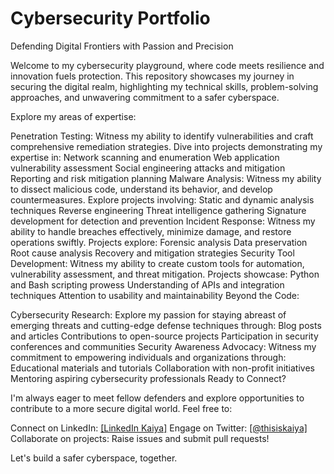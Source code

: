 # Cybersecurity Portfolio

Defending Digital Frontiers with Passion and Precision

Welcome to my cybersecurity playground, where code meets resilience and innovation fuels protection. This repository showcases my journey in securing the digital realm, highlighting my technical skills, problem-solving approaches, and unwavering commitment to a safer cyberspace.

Explore my areas of expertise:

Penetration Testing: Witness my ability to identify vulnerabilities and craft comprehensive remediation strategies. Dive into projects demonstrating my expertise in:
Network scanning and enumeration
Web application vulnerability assessment
Social engineering attacks and mitigation
Reporting and risk mitigation planning
Malware Analysis: Witness my ability to dissect malicious code, understand its behavior, and develop countermeasures. Explore projects involving:
Static and dynamic analysis techniques
Reverse engineering
Threat intelligence gathering
Signature development for detection and prevention
Incident Response: Witness my ability to handle breaches effectively, minimize damage, and restore operations swiftly. Projects explore:
Forensic analysis
Data preservation
Root cause analysis
Recovery and mitigation strategies
Security Tool Development: Witness my ability to create custom tools for automation, vulnerability assessment, and threat mitigation. Projects showcase:
Python and Bash scripting prowess
Understanding of APIs and integration techniques
Attention to usability and maintainability
Beyond the Code:

Cybersecurity Research: Explore my passion for staying abreast of emerging threats and cutting-edge defense techniques through:
Blog posts and articles
Contributions to open-source projects
Participation in security conferences and communities
Security Awareness Advocacy: Witness my commitment to empowering individuals and organizations through:
Educational materials and tutorials
Collaboration with non-profit initiatives
Mentoring aspiring cybersecurity professionals
Ready to Connect?

I'm always eager to meet fellow defenders and explore opportunities to contribute to a more secure digital world. Feel free to:

Connect on LinkedIn: [[LinkedIn Kaiya]](https://www.linkedin.com/in/kaiyakramer/)
Engage on Twitter: [[@thisiskaiya]](https://twitter.com/thisiskaiya)
Collaborate on projects: Raise issues and submit pull requests!

Let's build a safer cyberspace, together.


